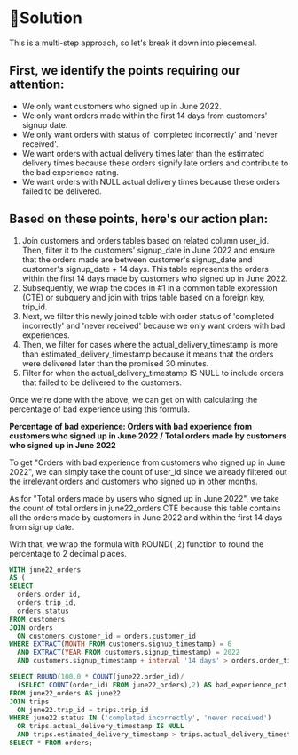 # 🌈Solution
This is a multi-step approach, so let's break it down into piecemeal.

## First, we identify the points requiring our attention:

- We only want customers who signed up in June 2022.
- We only want orders made within the first 14 days from customers' signup date.
- We only want orders with status of 'completed incorrectly' and 'never received'.
- We want orders with actual delivery times later than the estimated delivery times because these orders signify late orders and contribute to the bad experience rating.
- We want orders with NULL actual delivery times because these orders failed to be delivered.
## Based on these points, here's our action plan:

1. Join customers and orders tables based on related column user_id. Then, filter it to the customers' signup_date in June 2022 and ensure that the orders made are between customer's signup_date and customer's signup_date + 14 days. This table represents the orders within the first 14 days made by customers who signed up in June 2022.
2. Subsequently, we wrap the codes in #1 in a common table expression (CTE) or subquery and join with trips table based on a foreign key, trip_id.
3. Next, we filter this newly joined table with order status of 'completed incorrectly' and 'never received' because we only want orders with bad experiences.
4. Then, we filter for cases where the actual_delivery_timestamp is more than estimated_delivery_timestamp because it means that the orders were delivered later than the promised 30 minutes.
5. Filter for when the actual_delivery_timestamp IS NULL to include orders that failed to be delivered to the customers.

Once we're done with the above, we can get on with calculating the percentage of bad experience using this formula.

__Percentage of bad experience: Orders with bad experience from customers who signed up in June 2022 / Total orders made by customers who signed up in June 2022__

To get "Orders with bad experience from customers who signed up in June 2022", we can simply take the count of user_id since we already filtered out the irrelevant orders and customers who signed up in other months.

As for "Total orders made by users who signed up in June 2022", we take the count of total orders in june22_orders CTE because this table contains all the orders made by customers in June 2022 and within the first 14 days from signup date.

With that, we wrap the formula with ROUND( ,2) function to round the percentage to 2 decimal places.
````sql
WITH june22_orders 
AS (
SELECT 
  orders.order_id,
  orders.trip_id,
  orders.status
FROM customers
JOIN orders
  ON customers.customer_id = orders.customer_id
WHERE EXTRACT(MONTH FROM customers.signup_timestamp) = 6
  AND EXTRACT(YEAR FROM customers.signup_timestamp) = 2022
  AND customers.signup_timestamp + interval '14 days' > orders.order_timestamp)

SELECT ROUND(100.0 * COUNT(june22.order_id)/
  (SELECT COUNT(order_id) FROM june22_orders),2) AS bad_experience_pct
FROM june22_orders AS june22
JOIN trips
  ON june22.trip_id = trips.trip_id
WHERE june22.status IN ('completed incorrectly', 'never received')
  OR trips.actual_delivery_timestamp IS NULL 
  AND trips.estimated_delivery_timestamp > trips.actual_delivery_timestamp;
SELECT * FROM orders;
````


